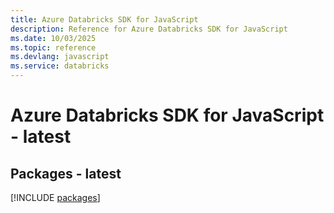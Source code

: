 ```yaml
---
title: Azure Databricks SDK for JavaScript
description: Reference for Azure Databricks SDK for JavaScript
ms.date: 10/03/2025
ms.topic: reference
ms.devlang: javascript
ms.service: databricks
---
```

# Azure Databricks SDK for JavaScript - latest
## Packages - latest
[!INCLUDE [packages](databricks-index.md)]